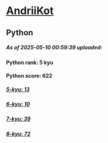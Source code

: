 # [AndriiKot](https://www.codewars.com/users/AndriiKot) 
## Python

##### As of 2025-05-10 00:59:39 uploaded:

#### Python rank: 5 kyu

#### Python score: 622

##### [5-kyu: 13](https://github.com/AndriiKot/Python__CodeWars/tree/main/kyu-5)

##### [6-kyu: 10](https://github.com/AndriiKot/Python__CodeWars/tree/main/kyu-6)

##### [7-kyu: 39](https://github.com/AndriiKot/Python__CodeWars/tree/main/kyu-7)

##### [8-kyu: 72](https://github.com/AndriiKot/Python__CodeWars/tree/main/kyu-8)

